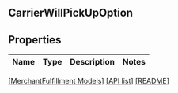 ## CarrierWillPickUpOption

## Properties

Name | Type | Description | Notes
------------ | ------------- | ------------- | -------------

[[MerchantFulfillment Models]](../) [[API list]](../../Api) [[README]](../../../README.md)
